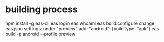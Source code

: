 # building process

npm install -g eas-cli
eas login
eas whoami
eas build:configure
change eas.json settings:
    under "preview" add:
        "android": {buildType: "apk"}
eas build -p android --profile preview
                                          